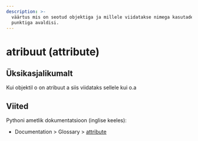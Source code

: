 ```yaml
---
description: >-
  väärtus mis on seotud objektiga ja millele viidatakse nimega kasutades
  punktiga avaldisi.
---
```


# atribuut \(attribute\)

## Üksikasjalikumalt

Kui objektil o on atribuut a siis viidataks sellele kui o.a

## Viited

Pythoni ametlik dokumentatsioon \(inglise keeles\):

* Documentation &gt; Glossary &gt; [attribute](https://docs.python.org/3/glossary.html#term-attribute)



